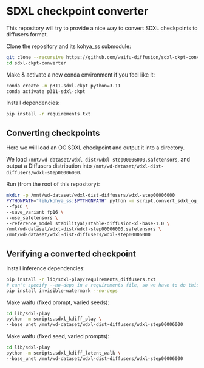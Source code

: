 # SDXL checkpoint converter

This repository will try to provide a nice way to convert SDXL checkpoints to diffusers format.

Clone the repository and its kohya_ss submodule:

```bash
git clone --recursive https://github.com/waifu-diffusion/sdxl-ckpt-converter.git
cd sdxl-ckpt-converter
```

Make & activate a new conda environment if you feel like it:
```bash
conda create -n p311-sdxl-ckpt python=3.11
conda activate p311-sdxl-ckpt
```

Install dependencies:

```bash
pip install -r requirements.txt
```

## Converting checkpoints

Here we will load an OG SDXL checkpoint and output it into a directory.

We load `/mnt/wd-dataset/wdxl-dist/wdxl-step00006000.safetensors`,
and output a Diffusers distribution into `/mnt/wd-dataset/wdxl-dist-diffusers/wdxl-step00006000`.

Run (from the root of this repository):

```bash
mkdir -p /mnt/wd-dataset/wdxl-dist-diffusers/wdxl-step00006000
PYTHONPATH="lib/kohya_ss:$PYTHONPATH" python -m script.convert_sdxl_og_ckpt_to_diffusers \
--fp16 \
--save_variant fp16 \
--use_safetensors \
--reference_model stabilityai/stable-diffusion-xl-base-1.0 \
/mnt/wd-dataset/wdxl-dist/wdxl-step00006000.safetensors \
/mnt/wd-dataset/wdxl-dist-diffusers/wdxl-step00006000
```

## Verifying a converted checkpoint

Install inference dependencies:

```bash
pip install -r lib/sdxl-play/requirements_diffusers.txt
# can't specify --no-deps in a requirements file, so we have to do this part separately
pip install invisible-watermark --no-deps
```

Make waifu (fixed prompt, varied seeds):

```bash
cd lib/sdxl-play
python -m scripts.sdxl_kdiff_play \
--base_unet /mnt/wd-dataset/wdxl-dist-diffusers/wdxl-step00006000
```

Make waifu (fixed seed, varied prompts):

```bash
cd lib/sdxl-play
python -m scripts.sdxl_kdiff_latent_walk \
--base_unet /mnt/wd-dataset/wdxl-dist-diffusers/wdxl-step00006000
```